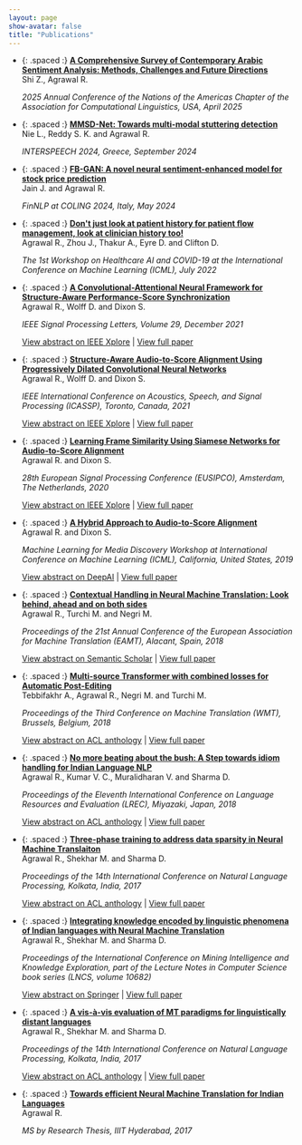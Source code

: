 ```yaml
---
layout: page
show-avatar: false
title: "Publications"
---
```


* {: .spaced :} [**A Comprehensive Survey of Contemporary Arabic Sentiment Analysis: Methods, Challenges and Future Directions**](https://arxiv.org/abs/2502.03827)  
  Shi Z., Agrawal R.  
  
  *2025 Annual Conference of the Nations of the Americas Chapter of the Association for Computational Linguistics, USA, April 2025*

* {: .spaced :} [**MMSD-Net: Towards multi-modal stuttering detection**](https://www.isca-archive.org/interspeech_2024/nie24_interspeech.pdf)  
  Nie L., Reddy S. K. and Agrawal R.

  *INTERSPEECH 2024, Greece, September 2024*
  
* {: .spaced :} [**FB-GAN: A novel neural sentiment-enhanced model for stock price prediction**](https://icml.cc/)  
  Jain J. and Agrawal R. 
  
  *FinNLP at COLING 2024, Italy, May 2024*
  
* {: .spaced :} [**Don't just look at patient history for patient flow management, look at clinician history too!**](https://icml.cc/)  
  Agrawal R., Zhou J., Thakur A., Eyre D. and Clifton D.  
  
  *The 1st Workshop on Healthcare AI and COVID-19 at the International Conference on Machine Learning (ICML), July 2022*
  
* {: .spaced :} [**A Convolutional-Attentional Neural Framework for Structure-Aware Performance-Score Synchronization**](https://ieeexplore.ieee.org/abstract/document/9650716)  
  Agrawal R., Wolff D. and Dixon S.  
  
  *IEEE Signal Processing Letters, Volume 29, December 2021*
  
  [View abstract on IEEE Xplore](https://ieeexplore.ieee.org/abstract/document/9650716) | [View full paper](https://ieeexplore.ieee.org/abstract/document/9650716)  

  
* {: .spaced :} [**Structure-Aware Audio-to-Score Alignment Using Progressively Dilated Convolutional Neural Networks**](https://ieeexplore.ieee.org/document/9414049)  
  Agrawal R., Wolff D. and Dixon S.  
  
  *IEEE International Conference on Acoustics, Speech, and Signal Processing (ICASSP), Toronto, Canada, 2021*
  
  [View abstract on IEEE Xplore](https://ieeexplore.ieee.org/document/9414049) | [View full paper](https://www.eecs.qmul.ac.uk/~simond/pub/2021/AgrawalWolffDixon-ICASSP2021-preprint.pdf)  

* {: .spaced :} [**Learning Frame Similarity Using Siamese Networks for Audio-to-Score Alignment**](https://ieeexplore.ieee.org/abstract/document/9287625)  
  Agrawal R. and Dixon S.  

  *28th European Signal Processing Conference (EUSIPCO), Amsterdam, The Netherlands, 2020*  
  
  [View abstract on IEEE Xplore](https://ieeexplore.ieee.org/document/9287625) | [View full paper](https://arxiv.org/pdf/2011.07546.pdf)
  
* {: .spaced :} [**A Hybrid Approach to Audio-to-Score Alignment**](https://www.eecs.qmul.ac.uk/~simond/pub/2019/Agrawal-Dixon-ML4MD-2019.pdf)  
  Agrawal R. and Dixon S.
 
  *Machine Learning for Media Discovery Workshop at International Conference on Machine Learning (ICML), California, United States, 2019*  
  
  [View abstract on DeepAI](https://deepai.org/publication/a-hybrid-approach-to-audio-to-score-alignment) | [View full paper](http://eecs.qmul.ac.uk/~simond/pub/2019/Agrawal-Dixon-ML4MD-2019.pdf)

* {: .spaced :} [**Contextual Handling in Neural Machine Translation: Look behind, ahead and on both sides**](https://cris.fbk.eu/retrieve/handle/11582/314425/23380)     
  Agrawal R., Turchi M. and Negri M. 

  *Proceedings of the 21st Annual Conference of the European Association for Machine Translation (EAMT), Alacant, Spain, 2018*  
  
  [View abstract on Semantic Scholar](https://www.semanticscholar.org/paper/Contextual-Handling-in-Neural-Machine-Translation%3A-Agrawal-Turchi/6e25bf8558d4a43560ca038c4adc209e5f448ddc) | [View full paper](https://core.ac.uk/download/pdf/226080579.pdf)
  
* {: .spaced :} [**Multi-source Transformer with combined losses for Automatic Post-Editing**](https://www.aclweb.org/anthology/W18-6471.pdf)  
  Tebbifakhr A., Agrawal R., Negri M. and Turchi M.

  *Proceedings of the Third Conference on Machine Translation (WMT), Brussels, Belgium, 2018*  
  
  [View abstract on ACL anthology](https://aclanthology.org/W18-6471/) | [View full paper](https://aclanthology.org/W18-6471.pdf)
  
* {: .spaced :} [**No more beating about the bush: A Step towards idiom handling for Indian Language NLP**](https://www.aclweb.org/anthology/L18-1048.pdf)  
  Agrawal R., Kumar V. C., Muralidharan V. and Sharma D.

  *Proceedings of the Eleventh International Conference on Language Resources and Evaluation (LREC), Miyazaki, Japan, 2018*  
  
  [View abstract on ACL anthology](https://aclanthology.org/L18-1048) | [View full paper](https://aclanthology.org/L18-1048.pdf)


* {: .spaced :} [**Three-phase training to address data sparsity in Neural Machine Translaiton**](https://www.aclweb.org/anthology/W17-7503.pdf)  
  Agrawal R., Shekhar M. and Sharma D.

  *Proceedings of the 14th International Conference on Natural Language Processing, Kolkata, India, 2017*  
  
  [View abstract on ACL anthology](https://aclanthology.org/W17-7503) | [View full paper](https://aclanthology.org/W17-7503.pdf)


* {: .spaced :} [**Integrating knowledge encoded by linguistic phenomena of Indian languages with Neural Machine Translation**](https://link.springer.com/chapter/10.1007/978-3-319-71928-3_28)   
  Agrawal R., Shekhar M. and Sharma D.

  *Proceedings of the International Conference on Mining Intelligence and Knowledge Exploration, part of the Lecture Notes in Computer Science book series (LNCS, volume 10682)*  
  
  [View abstract on Springer](https://link.springer.com/chapter/10.1007/978-3-319-71928-3_28) | [View full paper](https://www.researchgate.net/publication/321327599_Integrating_Knowledge_Encoded_by_Linguistic_Phenomena_of_Indian_Languages_with_Neural_Machine_Translation)

* {: .spaced :} [**A vis-à-vis evaluation of MT paradigms for linguistically distant languages**](https://www.aclweb.org/anthology/W17-7505.pdf)  
  Agrawal R., Shekhar M. and Sharma D.

  *Proceedings of the 14th International Conference on Natural Language Processing, Kolkata, India, 2017*  
  
  [View abstract on ACL anthology](https://aclanthology.org/W17-7505) | [View full paper](https://aclanthology.org/W17-7505.pdf)


* {: .spaced :} [**Towards efficient Neural Machine Translation for Indian Languages**](https://web2py.iiit.ac.in/research_centres/publications/view_publication/mastersthesis/536)   [<i class="fas fa-file-pdf"></i>](http://web2py.iiit.ac.in/research_centres/publications/download/mastersthesis.pdf.9bb2bd10f741b83d.546f776172647320656666696369656e74204e657572616c204d616368696e65205472616e736c6174696f6e20666f7220496e6469616e204c616e6775616765732028527563686974204167726177616c2c204d532c20323031303032303133292e706466.pdf)  
  Agrawal R.

  *MS by Research Thesis, IIIT Hyderabad, 2017*
